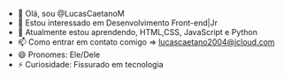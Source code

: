 - 👋 Olá, sou @LucasCaetanoM
- 👀 Estou interessado em Desenvolvimento Front-end|Jr
- 🌱 Atualmente estou aprendendo, HTML,CSS, JavaScript e Python
- 📫 Como entrar em contato comigo => lucascaetano2004@icloud.com
- 😄 Pronomes: Ele/Dele
- ⚡ Curiosidade: Fissurado em tecnologia

<!---
LucasCaetanoM/LucasCaetanoM is a ✨ special ✨ repository because its `README.md` (this file) appears on your GitHub profile.
You can click the Preview link to take a look at your changes.
--->
